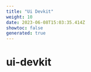 ```yaml
---
title: "Ui Devkit"
weight: 10
date: 2023-06-08T15:03:35.414Z
showtoc: false
generated: true
---
```

<!-- This file was generated from the Vendure source. Do not modify. Instead, re-run the "docs:build" script -->


# ui-devkit